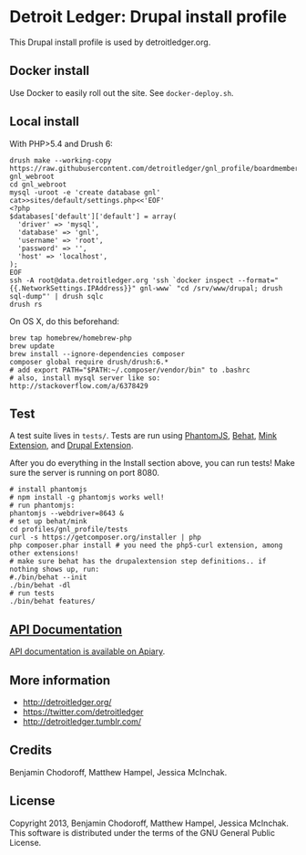 Detroit Ledger: Drupal install profile
======================================

This Drupal install profile is used by detroitledger.org.

Docker install
--------------

Use Docker to easily roll out the site. See `docker-deploy.sh`.

Local install
-------

With PHP>5.4 and Drush 6:

```
drush make --working-copy https://raw.githubusercontent.com/detroitledger/gnl_profile/boardmembers/distro.make gnl_webroot
cd gnl_webroot
mysql -uroot -e 'create database gnl'
cat>>sites/default/settings.php<<'EOF'
<?php
$databases['default']['default'] = array(
  'driver' => 'mysql',
  'database' => 'gnl',
  'username' => 'root',
  'password' => '',
  'host' => 'localhost',
);
EOF
ssh -A root@data.detroitledger.org 'ssh `docker inspect --format="{{.NetworkSettings.IPAddress}}" gnl-www` "cd /srv/www/drupal; drush sql-dump"' | drush sqlc
drush rs
```

On OS X, do this beforehand:

```
brew tap homebrew/homebrew-php
brew update
brew install --ignore-dependencies composer
composer global require drush/drush:6.*
# add export PATH="$PATH:~/.composer/vendor/bin" to .bashrc
# also, install mysql server like so: http://stackoverflow.com/a/6378429
```

Test
----

A test suite lives in `tests/`. Tests are run using [PhantomJS](http://phantomjs.org/), [Behat](http://behat.org), [Mink Extension](http://extensions.behat.org/mink/), and [Drupal Extension](https://github.com/jhedstrom/drupalextension).

After you do everything in the Install section above, you can run tests! Make sure the server is running on port 8080.

```
# install phantomjs
# npm install -g phantomjs works well!
# run phantomjs:
phantomjs --webdriver=8643 &
# set up behat/mink
cd profiles/gnl_profile/tests
curl -s https://getcomposer.org/installer | php
php composer.phar install # you need the php5-curl extension, among other extensions!
# make sure behat has the drupalextension step definitions.. if nothing shows up, run:
#./bin/behat --init
./bin/behat -dl
# run tests
./bin/behat features/
```

[API Documentation](http://docs.detroitledger.apiary.io/)
------------------

[API documentation is available on Apiary](http://docs.detroitledger.apiary.io/).



More information
----------------

* http://detroitledger.org/
* https://twitter.com/detroitledger
* http://detroitledger.tumblr.com/

Credits
-------

Benjamin Chodoroff, Matthew Hampel, Jessica McInchak.

License
-------

Copyright 2013, Benjamin Chodoroff, Matthew Hampel, Jessica McInchak. This software is distributed under the terms of the GNU General Public License.
